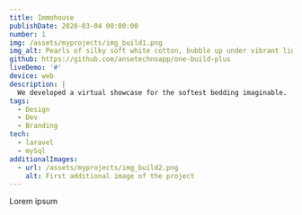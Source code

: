 ```yaml
---
title: Immohouse
publishDate: 2020-03-04 00:00:00
number: 1
img: /assets/myprojects/img_build1.png
img_alt: Pearls of silky soft white cotton, bubble up under vibrant lighting
github: https://github.com/ansetechnoapp/one-build-plus
liveDemo: '#'
device: web
description: |
  We developed a virtual showcase for the softest bedding imaginable.
tags:
  - Design
  - Dev
  - Branding
tech: 
  - laravel
  - mySql
additionalImages:
  - url: /assets/myprojects/img_build2.png
    alt: First additional image of the project
---
```


Lorem ipsum 